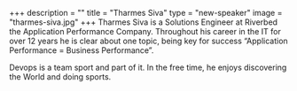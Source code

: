 +++
description = ""
title = "Tharmes Siva"
type = "new-speaker"
image = "tharmes-siva.jpg"
+++
Tharmes Siva is a Solutions Engineer at Riverbed the Application Performance Company.
Throughout his career in the IT for over 12 years he is clear about one topic, being key
for success “Application Performance = Business Performance”.

Devops is a team sport and part of it. In the free time, he enjoys discovering the World
and doing sports.